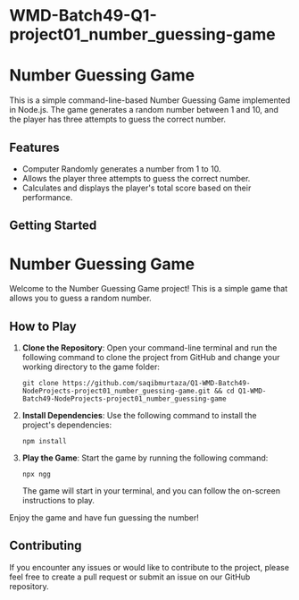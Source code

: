 # WMD-Batch49-Q1-project01_number_guessing-game

# Number Guessing Game

This is a simple command-line-based Number Guessing Game implemented in Node.js. 
The game generates a random number between 1 and 10, and the player has three 
attempts to guess the correct number.

## Features

- Computer Randomly generates a number from 1 to 10.
- Allows the player three attempts to guess the correct number.
- Calculates and displays the player's total score based on their performance.

## Getting Started

# Number Guessing Game

Welcome to the Number Guessing Game project! This is a simple game that allows you to guess a random number.

## How to Play

1. **Clone the Repository**: Open your command-line terminal and run the following command to clone the project from GitHub and change your working directory to the game folder:

   ```
   git clone https://github.com/saqibmurtaza/Q1-WMD-Batch49-NodeProjects-project01_number_guessing-game.git && cd Q1-WMD-Batch49-NodeProjects-project01_number_guessing-game
   ```

2. **Install Dependencies**: Use the following command to install the project's dependencies:

   ```
   npm install
   ```

3. **Play the Game**: Start the game by running the following command:

   ```
   npx ngg
   ```

   The game will start in your terminal, and you can follow the on-screen instructions to play.

Enjoy the game and have fun guessing the number!

## Contributing

If you encounter any issues or would like to contribute to the project, please feel free to create a pull request or submit an issue on our GitHub repository.
```

